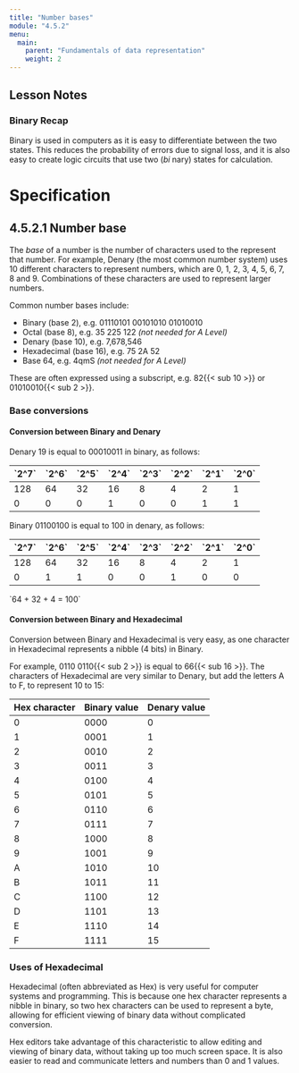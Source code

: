 ```yaml
---
title: "Number bases"
module: "4.5.2"
menu:
  main:
    parent: "Fundamentals of data representation"
    weight: 2
---
```


## Lesson Notes

### Binary Recap
Binary is used in computers as it is easy to differentiate between the two states. This reduces the probability of errors due to signal loss, and it is also easy to create logic circuits that use two (*bi* nary) states for calculation.

# Specification

## 4.5.2.1 Number base
The *base* of a number is the number of characters used to the represent that number. For example, Denary (the most common number system) uses 10 different characters to represent numbers, which are 0, 1, 2, 3, 4, 5, 6, 7, 8 and 9. Combinations of these characters are used to represent larger numbers.

Common number bases include:

- Binary (base 2), e.g. 01110101 00101010 01010010
- Octal (base 8), e.g. 35 225 122 *(not needed for A Level)*
- Denary (base 10), e.g. 7,678,546
- Hexadecimal (base 16), e.g. 75 2A 52
- Base 64, e.g. 4qmS *(not needed for A Level)*

These are often expressed using a subscript, e.g. 82{{< sub 10 >}} or ‭01010010‬{{< sub 2 >}}.

### Base conversions

#### Conversion between Binary and Denary
Denary 19 is equal to 00010011 in binary, as follows:

|\`2^7\`|\`2^6\`|\`2^5\`|\`2^4\`|\`2^3\`|\`2^2\`|\`2^1\`|\`2^0\`|
|---|---|---|---|---|---|---|---|
|128|64|32|16|8|4|2|1|
|0|0|0|1|0|0|1|1|

Binary 01100100 is equal to 100 in denary, as follows:

|\`2^7\`|\`2^6\`|\`2^5\`|\`2^4\`|\`2^3\`|\`2^2\`|\`2^1\`|\`2^0\`|
|---|---|---|---|---|---|---|---|
|128|64|32|16|8|4|2|1|
|0|1|1|0|0|1|0|0|

\`64 + 32 + 4 = 100\`

#### Conversion between Binary and Hexadecimal
Conversion between Binary and Hexadecimal is very easy, as one character in Hexadecimal represents a nibble (4 bits) in Binary.

For example, 0110 0110{{< sub 2 >}} is equal to 66{{< sub 16 >}}. The characters of Hexadecimal are very similar to Denary, but add the letters A to F, to represent 10 to 15:

|Hex character|Binary value|Denary value|
|---|---|---|
|0|0000|0|
|1|0001|1|
|2|0010|2|
|3|0011|3|
|4|0100|4|
|5|0101|5|
|6|0110|6|
|7|0111|7|
|8|1000|8|
|9|1001|9|
|A|1010|10|
|B|1011|11|
|C|1100|12|
|D|1101|13|
|E|1110|14|
|F|1111|15|

### Uses of Hexadecimal
Hexadecimal (often abbreviated as Hex) is very useful for computer systems and programming. This is because one hex character represents a nibble in binary, so two hex characters can be used to represent a byte, allowing for efficient viewing of binary data without complicated conversion.

Hex editors take advantage of this characteristic to allow editing and viewing of binary data, without taking up too much screen space. It is also easier to read and communicate letters and numbers than 0 and 1 values.